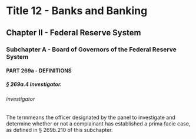 
# Title 12 - Banks and Banking
## Chapter II - Federal Reserve System
### Subchapter A - Board of Governors of the Federal Reserve System
#### PART 269a - DEFINITIONS
##### § 269a.4 Investigator.
###### investigator

The termmeans the officer designated by the panel to investigate and determine whether or not a complainant has established a prima facie case, as defined in § 269b.210 of this subchapter.
